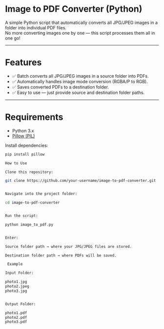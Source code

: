 # Image to PDF Converter (Python)

A simple Python script that automatically converts all JPG/JPEG images in a folder into individual PDF files.  
No more converting images one by one — this script processes them all in one go!

---

# Features
- ✅ Batch converts all JPG/JPEG images in a source folder into PDFs.
- ✅ Automatically handles image mode conversion (RGBA/P to RGB).
- ✅ Saves converted PDFs to a destination folder.
- ✅ Easy to use — just provide source and destination folder paths.

---

# Requirements
- Python 3.x
- [Pillow (PIL)](https://pypi.org/project/Pillow/)

Install dependencies:
```bash
pip install pillow

How to Use

Clone this repository:

git clone https://github.com/your-username/image-to-pdf-converter.git


Navigate into the project folder:

cd image-to-pdf-converter


Run the script:

python image_to_pdf.py


Enter:

Source folder path → where your JPG/JPEG files are stored.

Destination folder path → where PDFs will be saved.

 Example

Input Folder:

photo1.jpg
photo2.jpeg
photo3.jpg


Output Folder:

photo1.pdf
photo2.pdf
photo3.pdf
